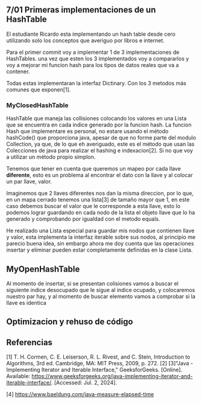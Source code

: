 ## 7/01 Primeras implementaciones de un HashTable

El estudiante Ricardo esta implementando un hash table desde cero utilizando solo los conceptos que averiguo por libros e internet.

Para el primer commit voy a implementar 1 de 3 implementaciones de HashTables. una vez que esten los 3 implementados voy a compararlos y voy a mejorar mi funcion hash para los tipos de datos reales que va a contener.

Todas estas implementaran la interfaz Dictinary. Con los 3 metodos más comunes que exponen[1].

### MyClosedHashTable

HashTable que maneja las collisiones colocando los valores en una Lista que se encuentra en cada indice generado por la funcion hash. La funcion Hash que implementare es personal, no estare usando el método hashCode() que proporciona java, apesar de que no forme parte del modulo Collection, ya que, de lo que eh averiguado, este es el método que usan las Colecciones de java para realizar el hashing e indexacion[2]. Si no que voy a utilizar un método propio simplon.

Tenemos que tener en cuenta que queremos un mapeo por cada llave **diferente**, esto es un problema al encontrar el dato con la llave y al colocar un par llave, valor.

Imaginemos que 2 llaves diferentes nos dan la misma direccion, por lo que, en un mapa cerrado tenemos una lista[3] de tamaño mayor que 1, en este caso debemos buscar el valor que le corresponde a esta llave, esto lo podemos lograr guardando en cada nodo de la lista el objeto llave que lo ha generado y comprobando por igualdad con el metodo equals.

He realizado una Lista especial para guardar mis nodos que contienen llave y valor, esta implementa la interfaz iterable sobre sus nodos, al principio me parecio buena idea, sin embargo ahora me doy cuenta que las operaciones insertar y eliminar pueden estar completamente definidas en la clase Lista.

## MyOpenHashTable

Al momento de insertar, si se presentan colisiones vamos a buscar el siguiente indice desocupado que le sigue al indice ocupado, y colocaremos nuestro par hay, y al momento de buscar elemento vamos a comprobar si la llave es identica 

## Optimizacion y rehuso de código



## Referencias

[1] T. H. Cormen, C. E. Leiserson, R. L. Rivest, and C. Stein, Introduction to Algorithms, 3rd ed. Cambridge, MA: MIT Press, 2009, p. 272.
[2]
[3]"Java - Implementing Iterator and Iterable Interface," GeeksforGeeks. [Online]. Available: https://www.geeksforgeeks.org/java-implementing-iterator-and-iterable-interface/. [Accessed: Jul. 2, 2024].

[4] https://www.baeldung.com/java-measure-elapsed-time